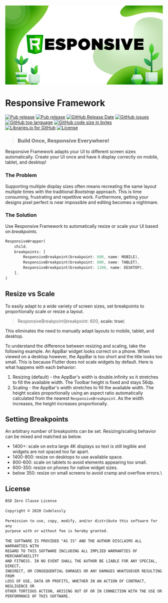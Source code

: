 ![Screenshots](packages/Responsive%20Cover.png)
# Responsive Framework
[![Pub release](https://img.shields.io/badge/flutter-responsive-brightgreen.svg?style=flat-square)](https://github.com/Codelessly/ResponsiveFramework) [![Pub release](https://img.shields.io/pub/v/responsive_framework.svg?style=flat-square)](https://pub.dev/packages/responsive_framework) [![GitHub Release Date](https://img.shields.io/github/release-date/Codelessly/ResponsiveFramework.svg?style=flat-square)](https://github.com/Codelessly/ResponsiveFramework) [![GitHub issues](https://img.shields.io/github/issues/Codelessly/ResponsiveFramework.svg?style=flat-square)](https://github.com/Codelessly/ResponsiveFramework/issues) [![GitHub top language](https://img.shields.io/github/languages/top/Codelessly/ResponsiveFramework.svg?style=flat-square)](https://github.com/Codelessly/ResponsiveFramework) [![GitHub code size in bytes](https://img.shields.io/github/languages/code-size/Codelessly/ResponsiveFramework.svg?style=flat-square)](https://github.com/Codelessly/ResponsiveFramework) [![Libraries.io for GitHub](https://img.shields.io/librariesio/github/Codelessly/ResponsiveFramework.svg?style=flat-square)](https://libraries.io/github/Codelessly/ResponsiveFramework) [![License](https://img.shields.io/badge/License-BSD%200--Clause-orange.svg)](https://opensource.org/licenses/0BSD)

> ### Build Once, Responsive Everywhere!

Responsive Framework adapts your UI to different screen sizes automatically. Create your UI once and have it display correctly on mobile, tablet, and desktop!

### The Problem
Supporting multiple display sizes often means recreating the same layout multiple times with the traditional _Bootstrap_ approach. This is time consuming, frustrating and repetitive work. Furthermore, getting your designs pixel perfect is near impossible and editing becomes a nightmare.
### The Solution
Use Responsive Framework to automatically resize or scale your UI based on _breakpoints_.

```dart
ResponsiveWrapper(
    child,
    breakpoints: [
        ResponsiveBreakpoint(breakpoint: 600, name: MOBILE),
        ResponsiveBreakpoint(breakpoint: 800, name: TABLET),
        ResponsiveBreakpoint(breakpoint: 1200, name: DESKTOP),
    ],
)
```


## Resize vs Scale

To easily adapt to a wide variety of screen sizes, set breakpoints to proportionally scale or resize a layout.

> ResponsiveBreakpoint(breakpoint: 600, **scale: true**)

This eliminates the need to manually adapt layouts to mobile, tablet, and desktop.

To understand the difference between resizing and scaling, take the following example. 
An AppBar widget looks correct on a phone. When viewed on a desktop however, the AppBar is too short and the title looks too small. This is because Flutter does not scale widgets by default. 
Here is what happens with each behavior: 
1. Resizing (default) - the AppBar's width is double.infinity so it stretches to fill the available width. The Toolbar height is fixed and stays 56dp.
2. Scaling - the AppBar's width stretches to fill the available width. The height scales proportionally using an aspect ratio automatically calculated from the nearest `ResponsiveBreakpoint`. As the width increases, the height increases proportionally.

## Setting Breakpoints

An arbitrary number of breakpoints can be set. Resizing/scaling behavior can be mixed and matched as below.
 - 1400+: scale on extra large 4K displays so text is still legible and widgets are not spaced too far apart.
 - 1400-800: resize on desktops to use available space. 
 - 800-600: scale on tablets to avoid elements appearing too small.
 - 600-350: resize on phones for native widget sizes.
 - below 350: resize on small screens to avoid cramp and overflow errors.\
 
## License

    BSD Zero Clause License

    Copyright © 2020 Codelessly

    Permission to use, copy, modify, and/or distribute this software for any
    purpose with or without fee is hereby granted.

    THE SOFTWARE IS PROVIDED "AS IS" AND THE AUTHOR DISCLAIMS ALL WARRANTIES WITH
    REGARD TO THIS SOFTWARE INCLUDING ALL IMPLIED WARRANTIES OF MERCHANTABILITY
    AND FITNESS. IN NO EVENT SHALL THE AUTHOR BE LIABLE FOR ANY SPECIAL, DIRECT,
    INDIRECT, OR CONSEQUENTIAL DAMAGES OR ANY DAMAGES WHATSOEVER RESULTING FROM
    LOSS OF USE, DATA OR PROFITS, WHETHER IN AN ACTION OF CONTRACT, NEGLIGENCE OR
    OTHER TORTIOUS ACTION, ARISING OUT OF OR IN CONNECTION WITH THE USE OR
    PERFORMANCE OF THIS SOFTWARE.